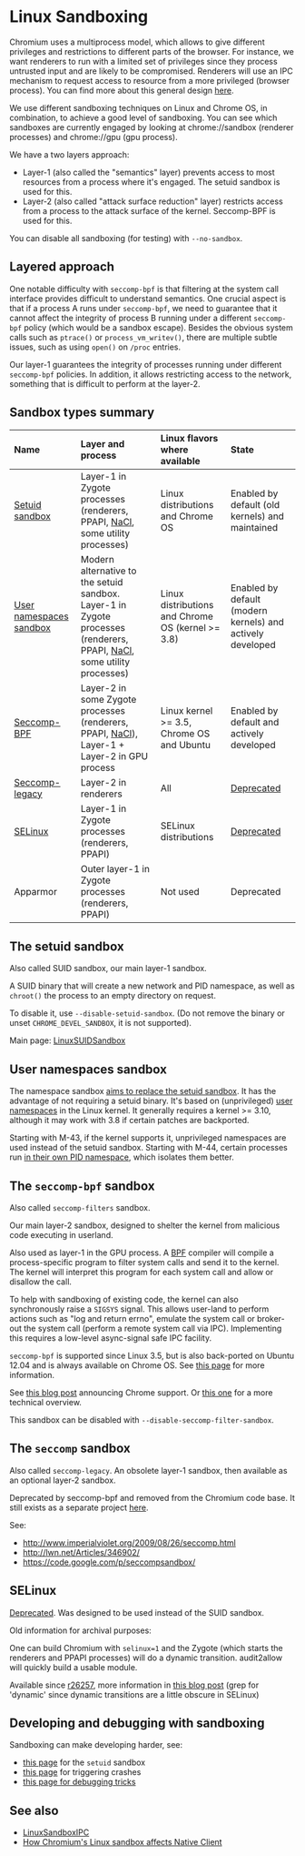 # Linux Sandboxing

Chromium uses a multiprocess model, which allows to give different privileges
and restrictions to different parts of the browser. For instance, we want
renderers to run with a limited set of privileges since they process untrusted
input and are likely to be compromised. Renderers will use an IPC mechanism to
request access to resource from a more privileged (browser process).
You can find more about this general design
[here](http://dev.chromium.org/developers/design-documents/sandbox).

We use different sandboxing techniques on Linux and Chrome OS, in combination,
to achieve a good level of sandboxing. You can see which sandboxes are currently
engaged by looking at chrome://sandbox (renderer processes) and chrome://gpu
(gpu process).

We have a two layers approach:

*   Layer-1 (also called the "semantics" layer) prevents access to most
    resources from a process where it's engaged. The setuid sandbox is used for
    this.
*   Layer-2 (also called "attack surface reduction" layer) restricts access from
    a process to the attack surface of the kernel. Seccomp-BPF is used for this.

You can disable all sandboxing (for testing) with `--no-sandbox`.

## Layered approach

One notable difficulty with `seccomp-bpf` is that filtering at the system call
interface provides difficult to understand semantics. One crucial aspect is that
if a process A runs under `seccomp-bpf`, we need to guarantee that it cannot
affect the integrity of process B running under a different `seccomp-bpf` policy
(which would be a sandbox escape). Besides the obvious system calls such as
`ptrace()` or `process_vm_writev()`, there are multiple subtle issues, such as
using `open()` on `/proc` entries.

Our layer-1 guarantees the integrity of processes running under different
`seccomp-bpf` policies. In addition, it allows restricting access to the
network, something that is difficult to perform at the layer-2.

## Sandbox types summary

| **Name** | **Layer and process** | **Linux flavors where available** | **State** |
|:---------|:----------------------|:----------------------------------|:----------|
| [Setuid sandbox](#The_setuid_sandbox.md) | Layer-1 in Zygote processes (renderers, PPAPI, [NaCl](http://www.chromium.org/nativeclient), some utility processes) | Linux distributions and Chrome OS | Enabled by default (old kernels) and maintained |
| [User namespaces sandbox](#User_namespaces_sandbox.md) | Modern alternative to the setuid sandbox. Layer-1 in Zygote processes (renderers, PPAPI, [NaCl](http://www.chromium.org/nativeclient), some utility processes) | Linux distributions and Chrome OS (kernel >= 3.8) | Enabled by default (modern kernels) and actively developed |
| [Seccomp-BPF](#The_seccomp-bpf_sandbox.md) | Layer-2 in some Zygote processes (renderers, PPAPI, [NaCl](http://www.chromium.org/nativeclient)), Layer-1 + Layer-2 in GPU process | Linux kernel >= 3.5, Chrome OS and Ubuntu | Enabled by default and actively developed |
| [Seccomp-legacy](#The_seccomp_sandbox.md) | Layer-2 in renderers  | All                               | [Deprecated](https://src.chromium.org/viewvc/chrome?revision=197301&view=revision)  |
| [SELinux](#SELinux.md) | Layer-1 in Zygote processes (renderers, PPAPI) | SELinux distributions             | [Deprecated](https://src.chromium.org/viewvc/chrome?revision=200838&view=revision) |
| Apparmor | Outer layer-1 in Zygote processes (renderers, PPAPI) | Not used                          | Deprecated |

## The setuid sandbox

Also called SUID sandbox, our main layer-1 sandbox.

A SUID binary that will create a new network and PID namespace, as well as
`chroot()` the process to an empty directory on request.

To disable it, use `--disable-setuid-sandbox`. (Do not remove the binary or
unset `CHROME_DEVEL_SANDBOX`, it is not supported).

Main page: [LinuxSUIDSandbox](linux_suid_sandbox.md)

## User namespaces sandbox

The namespace sandbox
[aims to replace the setuid sandbox](https://crbug.com/312380). It has the
advantage of not requiring a setuid binary. It's based on (unprivileged)
[user namespaces](https://lwn.net/Articles/531114/) in the Linux kernel. It
generally requires a kernel >= 3.10, although it may work with 3.8 if certain
patches are backported.

Starting with M-43, if the kernel supports it, unprivileged namespaces are used
instead of the setuid sandbox. Starting with M-44, certain processes run
[in their own PID namespace](https://crbug.com/460972), which isolates them
better.

## The `seccomp-bpf` sandbox

Also called `seccomp-filters` sandbox.

Our main layer-2 sandbox, designed to shelter the kernel from malicious code
executing in userland.

Also used as layer-1 in the GPU process. A
[BPF](http://www.tcpdump.org/papers/bpf-usenix93.pdf) compiler will compile a
process-specific program to filter system calls and send it to the kernel. The
kernel will interpret this program for each system call and allow or disallow
the call.

To help with sandboxing of existing code, the kernel can also synchronously
raise a `SIGSYS` signal. This allows user-land to perform actions such as "log
and return errno", emulate the system call or broker-out the system call
(perform a remote system call via IPC). Implementing this requires a low-level
async-signal safe IPC facility.

`seccomp-bpf` is supported since Linux 3.5, but is also back-ported on Ubuntu
12.04 and is always available on Chrome OS. See
[this page](http://outflux.net/teach-seccomp/) for more information.

See
[this blog post](http://blog.chromium.org/2012/11/a-safer-playground-for-your-linux-and.html)
announcing Chrome support. Or
[this one](http://blog.cr0.org/2012/09/introducing-chromes-next-generation.html)
for a more technical overview.

This sandbox can be disabled with `--disable-seccomp-filter-sandbox`.

## The `seccomp` sandbox

Also called `seccomp-legacy`. An obsolete layer-1 sandbox, then available as an
optional layer-2 sandbox.

Deprecated by seccomp-bpf and removed from the Chromium code base. It still
exists as a separate project [here](https://code.google.com/p/seccompsandbox/).

See:

*   http://www.imperialviolet.org/2009/08/26/seccomp.html
*   http://lwn.net/Articles/346902/
*   https://code.google.com/p/seccompsandbox/

## SELinux

[Deprecated](https://src.chromium.org/viewvc/chrome?revision=200838&view=revision).
Was designed to be used instead of the SUID sandbox.

Old information for archival purposes:

One can build Chromium with `selinux=1` and the Zygote (which starts the
renderers and PPAPI processes) will do a dynamic transition. audit2allow will
quickly build a usable module.

Available since
[r26257](http://src.chromium.org/viewvc/chrome?view=rev&revision=26257),
more information in
[this blog post](http://www.imperialviolet.org/2009/07/14/selinux.html) (grep
for 'dynamic' since dynamic transitions are a little obscure in SELinux)

## Developing and debugging with sandboxing

Sandboxing can make developing harder, see:

*   [this page](linux_suid_sandbox_development.md) for the `setuid` sandbox
*   [this page](http://www.chromium.org/for-testers/bug-reporting-guidelines/hanging-tabs)
    for triggering crashes
*   [this page for debugging tricks](linux_debugging.md)

## See also

*   [LinuxSandboxIPC](linux_sandbox_ipc.md)
*   [How Chromium's Linux sandbox affects Native Client](https://chromium.googlesource.com/native_client/src/native_client.git/+/master/docs/linux_outer_sandbox.md)
